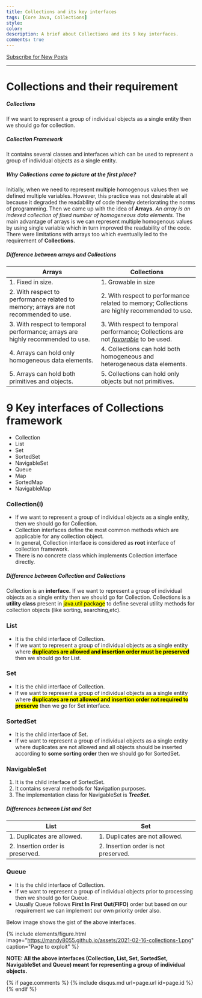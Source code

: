 ```yaml
---
title: Collections and its key interfaces
tags: [Core Java, Collections]
style:
color:
description: A brief about Collections and its 9 key interfaces.
comments: true
---
```


<a class="text-center" href="https://feedburner.google.com/fb/a/mailverify?uri=Mandy8055&amp;loc=en_US" onclick="window.open(this.href, 'subscribe',
    'left=20,top=20,width=500,height=500,toolbar=1,resizable=0'); return false;">Subscribe for New Posts</a>
    
---

# Collections and their requirement
##### Collections
If we want to represent a group of individual objects as a single entity then we should go for collection.
##### Collection Framework
It contains several classes and interfaces which can be used to represent a group of individual objects as a single entity.
##### Why Collections came to picture at the first place?
Initially, when we need to represent multiple homogenous values then we defined multiple variables. However, this practice was not desirable at all because it degraded the readability of code thereby deteriorating the norms of programming. Then we came up with the idea of **Arrays.** *An array is an indexed collection of fixed number of homogeneous data elements.* The main advantage of arrays is we can represent multiple homogenous values by using single variable which in turn improved the readability of the code. There were limitations with arrays too which eventually led to the requirement of **Collections.**

##### Difference between arrays and Collections
|**Arrays**|**Collections**|
| --- | --- |
| 1. Fixed in size.| 1. Growable in size |
| 2. With respect to performance related to memory; arrays are not recommended to use. | 2. With respect to performance related to memory; Collections are highly recommended to use. |
| 3. With respect to temporal performance; arrays are highly recommended to use. | 3. With respect to temporal performance; Collections are not [*favorable*](https://javarevisited.blogspot.com/2016/01/9-difference-between-array-vs-arraylist-in-java.html#axzz6mb6W7wUI) to be used. |
| 4. Arrays can hold only homogeneous data elements.  | 4. Collections can hold both homogeneous and heterogeneous data elements.                                                                                                                             |
| 5. Arrays can hold both primitives and objects.                                      | 5. Collections can hold only objects but not primitives.|

# 9 Key interfaces of Collections framework

- Collection
- List
- Set
- SortedSet
- NavigableSet
- Queue
- Map
- SortedMap
- NavigableMap

### Collection(I)
- If we want to represent a group of individual objects as a single entity, then we should go for Collection.
- Collection interfaces define the most common methods which are applicable for any collection object.
- In general, Collection interface is considered as **root** interface of collection framework.
- There is no concrete class which implements Collection interface directly.

##### Difference between Collection and Collections
Collection is an **interface.** If we want to represent a group of individual objects as a single entity then we should go for Collection.
Collections is a **utility class** present in <mark>java.util package</mark> to define several utility methods for collection objects (like sorting, searching,etc).
### List
- It is the child interface of Collection. 
- If we want to represent a group of individual objects as a single entity where <mark>**duplicates are allowed and insertion order must be preserved**</mark> then we should go for List.
### Set
- It is the child interface of Collection.
- If we want to represent a group of individual objects as a single entity where <mark>**duplicates are not allowed and insertion order not required to preserve**</mark> then we go for Set interface.
### SortedSet
- It is the child interface of Set.
- If we want to represent a group of individual objects as a single entity where duplicates are not allowed and all objects should be inserted according to **some sorting order** then we should go for SortedSet.
### NavigableSet
1.	It is the child interface of SortedSet.
2.	It contains several methods for Navigation purposes.
3.	The implementation class for NavigableSet is _**TreeSet.**_

##### Differences between List and Set
| List                             | Set                                  |
| -------------------------------- | ------------------------------------ |
| 1. Duplicates are allowed.       | 1. Duplicates are not allowed.       |
| 2. Insertion order is preserved. | 2. Insertion order is not preserved. |
### Queue
- It is the child interface of Collection.
- If we want to represent a group of individual objects prior to processing then we should go for Queue.
- Usually Queue follows **First In First Out(FIFO)** order but based on our requirement we can implement our own priority order also.

Below image shows the gist of the above interfaces.

{% include elements/figure.html image="https://mandy8055.github.io/assets/2021-02-16-collections-1.png" caption="Page to exploit" %}


**NOTE: All the above interfaces (Collection, List, Set, SortedSet, NavigableSet and Queue) meant for representing a group of individual objects.** 

{% if page.comments %} {% include disqus.md url=page.url id=page.id %} {% endif %}